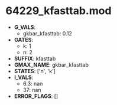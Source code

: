 # 64229_kfasttab.mod

- **G_VALS**:
  - gkbar_kfasttab: 0.12
- **GATES**:
  - k: 1
  - n: 2
- **SUFFIX**: kfasttab
- **GMAX_NAME**: gkbar_kfasttab
- **STATES**: ['n', 'k']
- **I_VALS**:
  - 6.3: nan
  - 37: nan
- **ERROR_FLAGS**: []
